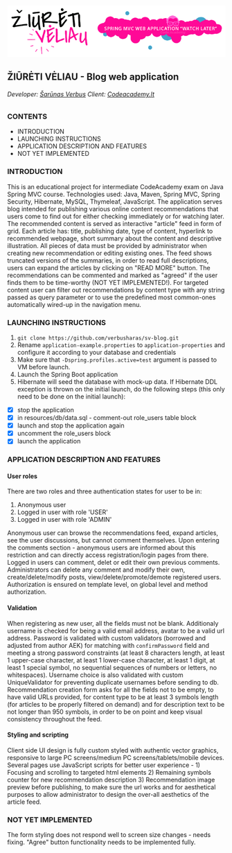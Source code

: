 ![ZiuretiVeliau banner](/readme-media/ziureti-veliau-banner.png)
## ŽIŪRĖTI VĖLIAU - Blog web application

###### Developer: [Šarūnas Verbus](https://www.linkedin.com/in/sarunas-verbus/)    Client: [Codeacademy.lt](https://www.codeacademy.lt/)

### CONTENTS
- INTRODUCTION
- LAUNCHING INSTRUCTIONS
- APPLICATION DESCRIPTION AND FEATURES
- NOT YET IMPLEMENTED

### INTRODUCTION
This is an educational project for intermediate CodeAcademy exam on Java Spring MVC course. Technologies used: Java, Maven, Spring MVC, Spring Security, Hibernate, MySQL, Thymeleaf, JavaScript. The application serves blog intended for publishing various online content recommendations that users come to find out for either checking immediately or for watching later. The recommended content is served as interactive "article" feed in form of grid. Each article has: title, publishing date, type of content, hyperlink to recommended webpage, short summary about the content and descriptive illustration. All pieces of data must be provided by administrator when creating new recommendation or editing existing ones. The feed shows truncated versions of the summaries, in order to read full descriptions, users can expand the articles by clicking on "READ MORE" button. The recommendations can be commented and marked as "agreed" if the user finds them to be time-worthy (NOT YET IMPLEMENTED!). For targeted content user can filter out recommendations by content type with any string passed as query parameter or to use the predefined most common-ones automatically wired-up in the navigation menu.

### LAUNCHING INSTRUCTIONS
1. `git clone https://github.com/verbusharas/sv-blog.git`
2. Rename `application-example.properties` to `application-properties` and configure it according to your database and credentials
3. Make sure that `-Dspring.profiles.active=test` argument is passed to VM before launch.
3. Launch the Spring Boot application
4. Hibernate will seed the database with mock-up data. If Hibernate DDL exception is thrown on the initial launch, do the following steps (this only need to be done on the initial launch):
 - [x] stop the application
 - [x] in resources/db/data.sql - comment-out role_users table block
 - [x] launch and stop the application again
 - [x] uncomment the role_users block
 - [x] launch the application
  
  ### APPLICATION DESCRIPTION AND FEATURES
  #### User roles
  There are two roles and three authentication states for user to be in: 
  1. Anonymous user 
  2. Logged in user with role 'USER'
  3. Logged in user with role 'ADMIN'
  
  Anonymous user can browse the recommendations feed, expand articles, see the user discussions, but cannot comment themselves. Upon entering the comments section - anonymous users are informed about this restriction and can directly access registration/login pages from there. Logged in users can comment, delet or edit their own previous comments. Administrators can delete any comment and modify their own, create/delete/modify posts, view/delete/promote/demote registered users. Authorization is ensured on template level, on global level and method authorization.
  
  #### Validation
  When registering as new user, all the fields must not be blank. Additionaly username is checked for being a valid email address, avatar to be a valid url address. Password is validated with custom validators (borrowed and adjusted from author AEK) for matching with `confirmPassword` field and meeting a strong password constraints (at least 8 characters length, at least 1 upper-case character, at least 1 lower-case character, at least 1 digit, at least 1 special symbol, no sequential sequences of numbers or letters, no whitespaces). Username choice is also validated with custom UniqueValidator for preventing duplicate usernames before sending to db. Recommendation creation form asks for all the fields not to be empty, to have valid URLs provided, for content type to be at least 3 symbols length (for articles to be properly filtered on demand) and for description text to be not longer than 950 symbols, in order to be on point and keep visual consistency throughout the feed.
  
   #### Styling and scripting
   Client side UI design is fully custom styled with authentic vector graphics, responsive to large PC screens/medium PC screens/tablets/mobile devices. Several pages use JavaScript scripts for better user experience - 1) Focusing and scrolling to targeted html elements 2) Remaining symbols counter for new recommendation description 3) Recommendation image preview before publishing, to make sure the url works and for aesthetical purposes to allow administrator to design the over-all aesthetics of the article feed.
   
   ### NOT YET IMPLEMENTED
   The form styling does not respond well to screen size changes - needs fixing.
   "Agree" button functionality needs to be implemented fully.
   
